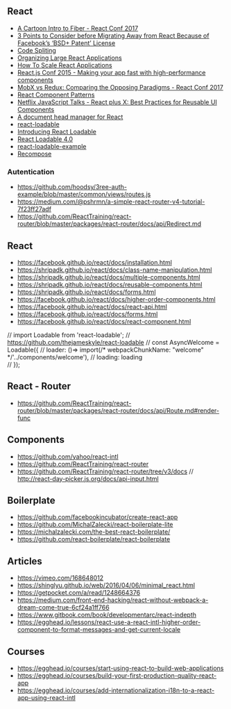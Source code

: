 ## React

- [A Cartoon Intro to Fiber - React Conf 2017](https://www.youtube.com/watch?v=ZCuYPiUIONs)
- [3 Points to Consider before Migrating Away from React Because of Facebook’s ‘BSD+ Patent’ License](https://blog.cloudboost.io/3-points-to-consider-before-migrating-away-from-react-because-of-facebooks-bsd-patent-license-b4a32562d268)
- [Code Spliting](https://www.youtube.com/watch?v=bb6RCrDaxhw&t)
- [Organizing Large React Applications](http://engineering.kapost.com/2016/01/organizing-large-react-applications/)
- [How To Scale React Applications](https://www.smashingmagazine.com/2016/09/how-to-scale-react-applications/)
- [React.js Conf 2015 - Making your app fast with high-performance components](https://www.youtube.com/watch?v=KYzlpRvWZ6c&t=1351)
- [MobX vs Redux: Comparing the Opposing Paradigms - React Conf 2017](https://www.youtube.com/watch?v=76FRrbY18Bs)
- [React Component Patterns](https://www.youtube.com/watch?v=YaZg8wg39QQ)
- [Netflix JavaScript Talks - React plus X: Best Practices for Reusable UI Components](https://www.youtube.com/watch?v=Yy7gFgETp0o)
- [A document head manager for React](https://github.com/nfl/react-helmet)
- [react-loadable](https://github.com/thejameskyle/react-loadable)
- [Introducing React Loadable](http://thejameskyle.com/react-loadable.html)
- [React Loadable 4.0](http://thejameskyle.com/react-loadable-4.html)
- [react-loadable-example](https://github.com/thejameskyle/react-loadable-example)
- [Recompose](https://github.com/acdlite/recompose)

### Autentication
- https://github.com/hoodsy/3ree-auth-example/blob/master/common/views/routes.js
- https://medium.com/@pshrmn/a-simple-react-router-v4-tutorial-7f23ff27adf
- https://github.com/ReactTraining/react-router/blob/master/packages/react-router/docs/api/Redirect.md

## React 
- https://facebook.github.io/react/docs/installation.html
- https://shripadk.github.io/react/docs/class-name-manipulation.html
- https://shripadk.github.io/react/docs/multiple-components.html
- https://shripadk.github.io/react/docs/reusable-components.html
- https://shripadk.github.io/react/docs/forms.html
- https://facebook.github.io/react/docs/higher-order-components.html
- https://facebook.github.io/react/docs/react-api.html
- https://facebook.github.io/react/docs/forms.html
- https://facebook.github.io/react/docs/react-component.html



// import Loadable from 'react-loadable';
// https://github.com/thejameskyle/react-loadable
// const AsyncWelcome = Loadable({
//     loader: ()=> import(/* webpackChunkName: "welcome" */'../components/welcome'),
//     loading: loading    
// });



## React - Router
- https://github.com/ReactTraining/react-router/blob/master/packages/react-router/docs/api/Route.md#render-func


## Components
- https://github.com/yahoo/react-intl
- https://github.com/ReactTraining/react-router
- https://github.com/ReactTraining/react-router/tree/v3/docs
                // http://react-day-picker.js.org/docs/api-input.html



## Boilerplate
- https://github.com/facebookincubator/create-react-app
- https://github.com/MichalZalecki/react-boilerplate-lite
- https://michalzalecki.com/the-best-react-boilerplate/
- https://github.com/react-boilerplate/react-boilerplate


## Articles
- https://vimeo.com/168648012
- https://shinglyu.github.io/web/2016/04/06/minimal_react.html
- https://getpocket.com/a/read/1248664376
- https://medium.com/front-end-hacking/react-without-webpack-a-dream-come-true-6cf24a1ff766
- https://www.gitbook.com/book/developmentarc/react-indepth
- https://egghead.io/lessons/react-use-a-react-intl-higher-order-component-to-format-messages-and-get-current-locale

## Courses
- https://egghead.io/courses/start-using-react-to-build-web-applications
- https://egghead.io/courses/build-your-first-production-quality-react-app
- https://egghead.io/courses/add-internationalization-i18n-to-a-react-app-using-react-intl


